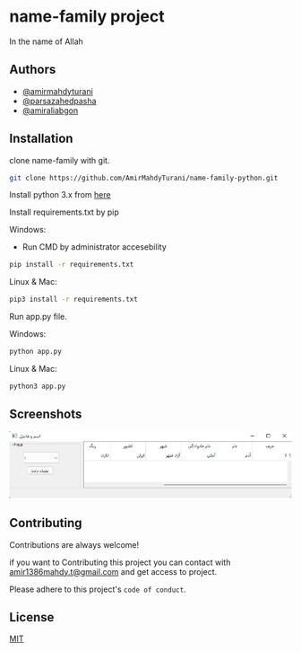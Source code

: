 # name-family project
In the name of Allah
## Authors

- [@amirmahdyturani](https://www.github.com/amirmahdyturani)
- [@parsazahedpasha](https://www.github.com/ParsaZahedpasha)
- [@amiraliabgon](https://github.com/amiraliabgon)


## Installation

clone name-family with git.

```bash
git clone https://github.com/AmirMahdyTurani/name-family-python.git
```

Install python 3.x from [here](https://python.org/)

Install requirements.txt by pip

Windows:

- Run CMD by administrator accesebility
```bash
pip install -r requirements.txt
```

Linux & Mac:
```bash
pip3 install -r requirements.txt
```

Run app.py file.

Windows:
```bash
python app.py
```

Linux & Mac:
```bash
python3 app.py
```

    
## Screenshots

![App Screenshot](https://github.com/AmirMahdyTurani/name-family-python/blob/main/ScreenShots/Screenshot%202022-09-13%20160648.png?raw=True)


## Contributing

Contributions are always welcome!

if you want to Contributing this project you can contact with [amir1386mahdy.t@gmail.com]() and get access to project.

Please adhere to this project's `code of conduct`.


## License

[MIT](https://choosealicense.com/licenses/mit/)

